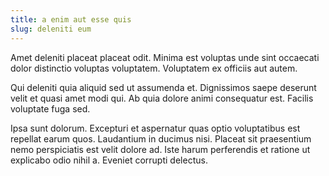 ```yaml
---
title: a enim aut esse quis
slug: deleniti eum
---
```


Amet deleniti placeat placeat odit. Minima est voluptas unde sint occaecati dolor distinctio voluptas voluptatem. Voluptatem ex officiis aut autem.

Qui deleniti quia aliquid sed ut assumenda et. Dignissimos saepe deserunt velit et quasi amet modi qui. Ab quia dolore animi consequatur est. Facilis voluptate fuga sed.

Ipsa sunt dolorum. Excepturi et aspernatur quas optio voluptatibus est repellat earum quos. Laudantium in ducimus nisi. Placeat sit praesentium nemo perspiciatis est velit dolore ad. Iste harum perferendis et ratione ut explicabo odio nihil a. Eveniet corrupti delectus.
